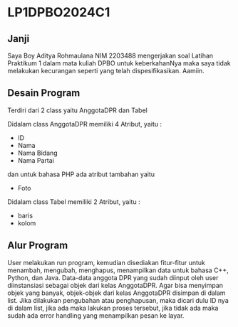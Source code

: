 # LP1DPBO2024C1

## Janji
Saya Boy Aditya Rohmaulana NIM 2203488 mengerjakan
soal Latihan Praktikum 1 dalam mata kuliah DPBO
untuk keberkahanNya maka saya tidak melakukan kecurangan seperti yang telah dispesifikasikan. Aamiin.

## Desain Program
Terdiri dari 2 class yaitu AnggotaDPR dan Tabel
  
Didalam class AnggotaDPR memiliki 4 Atribut, yaitu :
- ID
- Nama
- Nama Bidang
- Nama Partai

dan untuk bahasa PHP ada atribut tambahan yaitu
- Foto

Didalam class Tabel memiliki 2 Atribut, yaitu :
- baris
- kolom

## Alur Program
User melakukan run program, kemudian disediakan fitur-fitur untuk menambah, mengubah, menghapus, menampilkan data untuk bahasa C++, Python, dan Java. Data-data anggota DPR yang sudah diinput oleh user diinstansiasi sebagai objek dari kelas AnggotaDPR. Agar bisa menyimpan objek yang banyak, objek-objek dari kelas AnggotaDPR disimpan di dalam list. Jika dilakukan pengubahan atau penghapusan, maka dicari dulu ID nya di dalam list, jika ada maka lakukan proses tersebut, jika tidak ada maka sudah ada error handling yang menampilkan pesan ke layar. 
